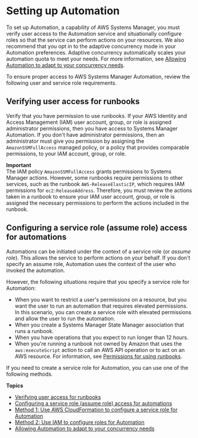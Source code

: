 # Setting up Automation<a name="automation-setup"></a>

To set up Automation, a capability of AWS Systems Manager, you must verify user access to the Automation service and situationally configure roles so that the service can perform actions on your resources\. We also recommend that you opt in to the adaptive concurrency mode in your Automation preferences\. Adaptive concurrency automatically scales your automation quota to meet your needs\. For more information, see [Allowing Automation to adapt to your concurrency needs](adaptive-concurrency.md)\.

To ensure proper access to AWS Systems Manager Automation, review the following user and service role requirements\.

## Verifying user access for runbooks<a name="automation-setup-user-access"></a>

Verify that you have permission to use runbooks\. If your AWS Identity and Access Management \(IAM\) user account, group, or role is assigned administrator permissions, then you have access to Systems Manager Automation\. If you don't have administrator permissions, then an administrator must give you permission by assigning the `AmazonSSMFullAccess` managed policy, or a policy that provides comparable permissions, to your IAM account, group, or role\.

**Important**  
The IAM policy `AmazonSSMFullAccess` grants permissions to Systems Manager actions\. However, some runbooks require permissions to other services, such as the runbook `AWS-ReleaseElasticIP`, which requires IAM permissions for `ec2:ReleaseAddress`\. Therefore, you must review the actions taken in a runbook to ensure your IAM user account, group, or role is assigned the necessary permissions to perform the actions included in the runbook\.

## Configuring a service role \(assume role\) access for automations<a name="automation-setup-configure-role"></a>

Automations can be initiated under the context of a service role \(or *assume role*\)\. This allows the service to perform actions on your behalf\. If you don't specify an assume role, Automation uses the context of the user who invoked the automation\.

However, the following situations require that you specify a service role for Automation:
+ When you want to restrict a user's permissions on a resource, but you want the user to run an automation that requires elevated permissions\. In this scenario, you can create a service role with elevated permissions and allow the user to run the automation\.
+ When you create a Systems Manager State Manager association that runs a runbook\.
+ When you have operations that you expect to run longer than 12 hours\.
+ When you're running a runbook not owned by Amazon that uses the `aws:executeScript` action to call an AWS API operation or to act on an AWS resource\. For information, see [Permissions for using runbooks](automation-document-script.md#execution-permissions)\.

If you need to create a service role for Automation, you can use one of the following methods\.

**Topics**
+ [Verifying user access for runbooks](#automation-setup-user-access)
+ [Configuring a service role \(assume role\) access for automations](#automation-setup-configure-role)
+ [Method 1: Use AWS CloudFormation to configure a service role for Automation](automation-setup-cloudformation.md)
+ [Method 2: Use IAM to configure roles for Automation](automation-setup-iam.md)
+ [Allowing Automation to adapt to your concurrency needs](adaptive-concurrency.md)